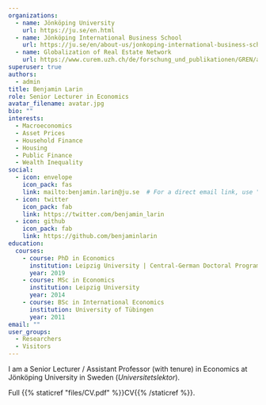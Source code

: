 ```yaml
---
organizations:
  - name: Jönköping University
    url: https://ju.se/en.html
  - name: Jönköping International Business School
    url: https://ju.se/en/about-us/jonkoping-international-business-school.html
  - name: Globalization of Real Estate Network
    url: https://www.curem.uzh.ch/de/forschung_und_publikationen/GREN/about.html
superuser: true
authors:
  - admin
title: Benjamin Larin
role: Senior Lecturer in Economics
avatar_filename: avatar.jpg
bio: ""
interests:
  - Macroeconomics
  - Asset Prices
  - Household Finance
  - Housing
  - Public Finance
  - Wealth Inequality
social:
  - icon: envelope
    icon_pack: fas
    link: mailto:benjamin.larin@ju.se  # For a direct email link, use "mailto:test@example.org".
  - icon: twitter
    icon_pack: fab
    link: https://twitter.com/benjamin_larin
  - icon: github
    icon_pack: fab
    link: https://github.com/benjaminlarin
education:
  courses:
    - course: PhD in Economics
      institution: Leipzig University | Central-German Doctoral Program Economics (CGDE)
      year: 2019
    - course: MSc in Economics
      institution: Leipzig University
      year: 2014
    - course: BSc in International Economics
      institution: University of Tübingen
      year: 2011
email: ""
user_groups:
  - Researchers
  - Visitors
---
```

I am a Senior Lecturer / Assistant Professor (with tenure) in Economics at Jönköping University in Sweden (*Universitetslektor*).


Full {{% staticref "files/CV.pdf" %}}CV{{% /staticref %}}.
